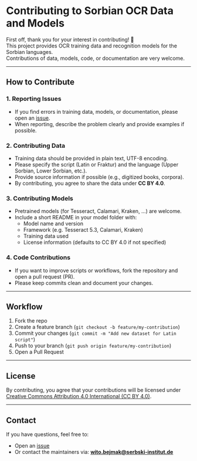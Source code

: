 # Contributing to Sorbian OCR Data and Models

First off, thank you for your interest in contributing! 🙏  
This project provides OCR training data and recognition models for the Sorbian languages.  
Contributions of data, models, code, or documentation are very welcome.  

---

## How to Contribute

### 1. Reporting Issues
- If you find errors in training data, models, or documentation, please open an [issue](https://github.com/Sorbisches-Institut/OCR/issues).
- When reporting, describe the problem clearly and provide examples if possible.

### 2. Contributing Data
- Training data should be provided in plain text, UTF-8 encoding.  
- Please specify the script (Latin or Fraktur) and the language (Upper Sorbian, Lower Sorbian, etc.).  
- Provide source information if possible (e.g., digitized books, corpora).  
- By contributing, you agree to share the data under **CC BY 4.0**.

### 3. Contributing Models
- Pretrained models (for Tesseract, Calamari, Kraken, …) are welcome.  
- Include a short README in your model folder with:
  - Model name and version
  - Framework (e.g. Tesseract 5.3, Calamari, Kraken)
  - Training data used
  - License information (defaults to CC BY 4.0 if not specified)

### 4. Code Contributions
- If you want to improve scripts or workflows, fork the repository and open a pull request (PR).  
- Please keep commits clean and document your changes.  

---

## Workflow

1. Fork the repo  
2. Create a feature branch (`git checkout -b feature/my-contribution`)  
3. Commit your changes (`git commit -m "Add new dataset for Latin script"`)  
4. Push to your branch (`git push origin feature/my-contribution`)  
5. Open a Pull Request  

---

## License

By contributing, you agree that your contributions will be licensed under  
[Creative Commons Attribution 4.0 International (CC BY 4.0)](https://creativecommons.org/licenses/by/4.0/).  

---

## Contact

If you have questions, feel free to:  
- Open an [issue](https://github.com/Sorbisches-Institut/OCR/issues)  
- Or contact the maintainers via: **wito.bejmak@serbski-institut.de**
